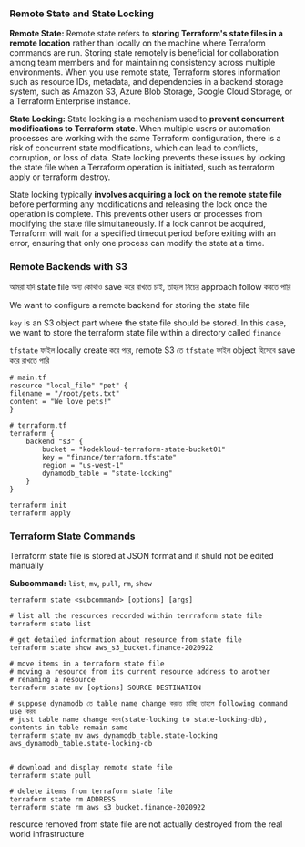 ### Remote State and State Locking


**Remote State:** Remote state refers to **storing Terraform's state files in a remote location** rather than locally on the machine where Terraform commands are run. Storing state remotely is beneficial for collaboration among team members and for maintaining consistency across multiple environments. When you use remote state, Terraform stores information such as resource IDs, metadata, and dependencies in a backend storage system, such as Amazon S3, Azure Blob Storage, Google Cloud Storage, or a Terraform Enterprise instance.


**State Locking:** State locking is a mechanism used to **prevent concurrent modifications to Terraform state**. When multiple users or automation processes are working with the same Terraform configuration, there is a risk of concurrent state modifications, which can lead to conflicts, corruption, or loss of data. State locking prevents these issues by locking the state file when a Terraform operation is initiated, such as terraform apply or terraform destroy.

State locking typically **involves acquiring a lock on the remote state file** before performing any modifications and releasing the lock once the operation is complete. This prevents other users or processes from modifying the state file simultaneously. If a lock cannot be acquired, Terraform will wait for a specified timeout period before exiting with an error, ensuring that only one process can modify the state at a time.


### Remote Backends with S3

আমরা যদি state file অন্য কোথাও save করে রাখতে চাই, তাহলে নিচের approach follow করতে পারি 


We want to configure a remote backend for storing the state file

`key` is an S3 object part where the state file should be stored. In this case, we want to store the terraform state file within a directory called `finance`

`tfstate` ফাইল locally create করে পরে, remote S3 তে `tfstate` ফাইল object হিসেবে save করে রাখতে পারি 

```hcl
# main.tf
resource "local_file" "pet" {
filename = "/root/pets.txt"
content = "We love pets!"
}
```
```hcl
# terraform.tf
terraform {
    backend "s3" {
        bucket = "kodekloud-terraform-state-bucket01"
        key = "finance/terraform.tfstate"
        region = "us-west-1"
        dynamodb_table = "state-locking"
    }
}
```

```shell
terraform init
terraform apply
```


### Terraform State Commands

Terraform state file is stored at JSON format and it shuld not be edited manually

**Subcommand:** `list`, `mv`, `pull`, `rm`, `show`

```shell
terraform state <subcommand> [options] [args] 

# list all the resources recorded within terrraform state file
terraform state list

# get detailed information about resource from state file
terraform state show aws_s3_bucket.finance-2020922

# move items in a terraform state file
# moving a resource from its current resource address to another
# renaming a resource
terraform state mv [options] SOURCE DESTINATION

# suppose dynamodb তে table name change করতে চাচ্ছি তাহলে following command use করব 
# just table name change করব(state-locking to state-locking-db), contents in table remain same
terraform state mv aws_dynamodb_table.state-locking aws_dynamodb_table.state-locking-db


# download and display remote state file
terraform state pull

# delete items from terraform state file
terraform state rm ADDRESS
terraform state rm aws_s3_bucket.finance-2020922
```


resource removed from state file are not actually destroyed from the real world infrastructure   